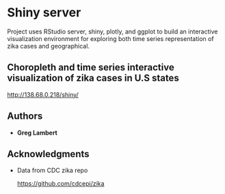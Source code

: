 # Shiny server 

Project uses RStudio server, shiny, plotly, and ggplot to build an interactive visualization environment for exploring both time series representation of zika cases and geographical.

## Choropleth and time series interactive visualization of zika cases in U.S states

http://138.68.0.218/shiny/

## Authors

* **Greg Lambert**

## Acknowledgments

* Data from CDC zika repo

  https://github.com/cdcepi/zika
